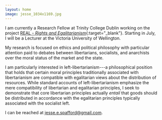 ```yaml
---
layout: home
image: jesse_1034x1169.jpg
---
```


I am currently a Research Fellow at Trinity College Dublin working on the project [REAL - _Rights and Egalitarianism_](https://www.realresearch.eu/){:target="_blank"}. Starting in July, I will be a Lecturer at the Victoria University of Wellington.

My research is focused on ethics and political philosophy with particular attention paid to debates between libertarians, socialists, and anarchists over the moral status of the market and the state.

I am particularly interested in left-libertarianism---a philosophical position that holds that certain moral principles traditionally associated with libertarianism are compatible with egalitarian views about the distribution of resources. While standard accounts of left-libertarianism emphasize the mere compatibility of libertarian and egalitarian principles, I seek to demonstrate that core libertarian principles actually _entail_ that goods should be distributed in accordance with the egalitarian principles typically associated with the socialist left.

I can be reached at jesse.e.spafford@gmail.com.
